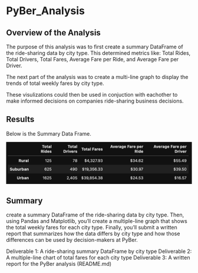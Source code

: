 # PyBer_Analysis


## Overview of the Analysis

The purpose of this analysis was to first create a summary DataFrame of the ride-sharing data by city type. This determined metrics like: Total Rides, Total Drivers, Total Fares, Average Fare per Ride, and Average Fare per Driver. 

The next part of the analysis was to create a multi-line graph to display the trends of total weekly fares by city type. 

These visulizations could then be used in conjuction with eachother to make informed decisions on companies ride-sharing business decisions.

## Results

Below is the Summary Data Frame.

![alt text](https://raw.githubusercontent.com/KitWilliams07/PyBer_Analysis/main/Resources/summary_data.png)

## Summary
 create a summary DataFrame of the ride-sharing data by city type. Then, using Pandas and Matplotlib, you’ll create a multiple-line graph that shows the total weekly fares for each city type. Finally, you’ll submit a written report that summarizes how the data differs by city type and how those differences can be used by decision-makers at PyBer.

Deliverable 1: A ride-sharing summary DataFrame by city type
Deliverable 2: A multiple-line chart of total fares for each city type
Deliverable 3: A written report for the PyBer analysis (README.md)

